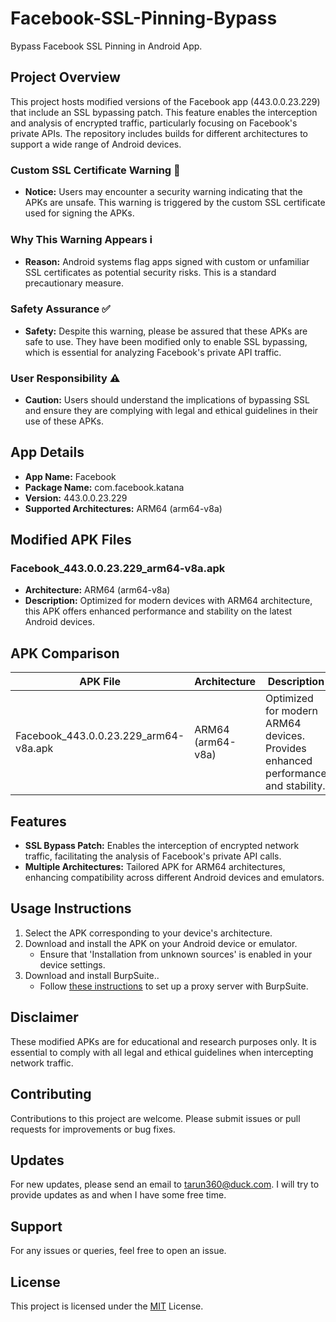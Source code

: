 # Facebook-SSL-Pinning-Bypass
 Bypass Facebook SSL Pinning in Android App.

## Project Overview
This project hosts modified versions of the Facebook app (443.0.0.23.229) that include an SSL bypassing patch. This feature enables the interception and analysis of encrypted traffic, particularly focusing on Facebook's private APIs. The repository includes builds for different architectures to support a wide range of Android devices.

### Custom SSL Certificate Warning 🔴
- **Notice:** Users may encounter a security warning indicating that the APKs are unsafe. This warning is triggered by the custom SSL certificate used for signing the APKs.

### Why This Warning Appears ℹ️
- **Reason:** Android systems flag apps signed with custom or unfamiliar SSL certificates as potential security risks. This is a standard precautionary measure.

### Safety Assurance ✅
- **Safety:** Despite this warning, please be assured that these APKs are safe to use. They have been modified only to enable SSL bypassing, which is essential for analyzing Facebook's private API traffic.

### User Responsibility ⚠️
- **Caution:** Users should understand the implications of bypassing SSL and ensure they are complying with legal and ethical guidelines in their use of these APKs.


## App Details
- **App Name:** Facebook
- **Package Name:** com.facebook.katana
- **Version:** 443.0.0.23.229
- **Supported Architectures:** ARM64 (arm64-v8a)


## Modified APK Files

### Facebook_443.0.0.23.229_arm64-v8a.apk
- **Architecture:** ARM64 (arm64-v8a)
- **Description:** Optimized for modern devices with ARM64 architecture, this APK offers enhanced performance and stability on the latest Android devices.

## APK Comparison

| APK File | Architecture | Description |
|----------|--------------|-------------|
| Facebook_443.0.0.23.229_arm64-v8a.apk | ARM64 (arm64-v8a) | Optimized for modern ARM64 devices. Provides enhanced performance and stability. |

## Features
- **SSL Bypass Patch:** Enables the interception of encrypted network traffic, facilitating the analysis of Facebook's private API calls.
- **Multiple Architectures:** Tailored APK for ARM64 architectures, enhancing compatibility across different Android devices and emulators.

## Usage Instructions
1. Select the APK corresponding to your device's architecture.
2. Download and install the APK on your Android device or emulator.
   - Ensure that 'Installation from unknown sources' is enabled in your device settings.
3. Download and install BurpSuite.. 
   - Follow [these instructions](https://portswigger.net/burp/documentation/desktop/mobile/config-android-device) to set up a proxy server with BurpSuite.

## Disclaimer
These modified APKs are for educational and research purposes only. It is essential to comply with all legal and ethical guidelines when intercepting network traffic.

## Contributing
Contributions to this project are welcome. Please submit issues or pull requests for improvements or bug fixes.

## Updates
For new updates, please send an email to tarun360@duck.com. I will try to provide updates as and when I have some free time.

## Support
For any issues or queries, feel free to open an issue.

## License
This project is licensed under the [MIT](https://choosealicense.com/licenses/mit/) License.
